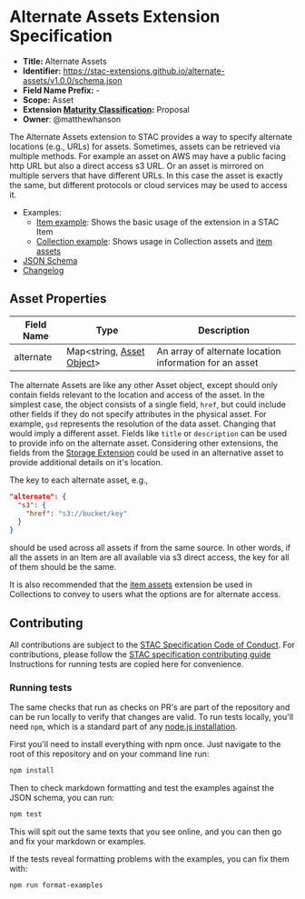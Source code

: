 # Alternate Assets Extension Specification

- **Title:** Alternate Assets
- **Identifier:** <https://stac-extensions.github.io/alternate-assets/v1.0.0/schema.json>
- **Field Name Prefix:** -
- **Scope:** Asset
- **Extension [Maturity Classification](https://github.com/radiantearth/stac-spec/tree/master/extensions/README.md#extension-maturity):** Proposal
- **Owner**: @matthewhanson

The Alternate Assets extension to STAC provides a way to specify alternate locations (e.g., URLs) for assets. Sometimes, assets can be retrieved
via multiple methods. For example an asset on AWS may have a public facing http URL but also a direct access s3 URL. Or an asset is mirrored
on multiple servers that have different URLs. In this case the asset is exactly the same, but different protocols or cloud services may be used
to access it.

- Examples:
  - [Item example](examples/item.json): Shows the basic usage of the extension in a STAC Item
  - [Collection example](examples/collection.json): Shows usage in Collection assets and [item assets](https://github.com/stac-extensions/item-assets)
- [JSON Schema](json-schema/schema.json)
- [Changelog](./CHANGELOG.md)

## Asset Properties

| Field Name           | Type                      | Description |
| -------------------- | ------------------------- | ----------- |
| alternate         | Map<string, [Asset Object](https://github.com/radiantearth/stac-spec/blob/master/item-spec/item-spec.md#asset-object)> | An array of alternate location information for an asset |

The alternate Assets are like any other Asset object, except should only contain fields relevant to the location and access of the asset. 
In the simplest case, the object consists of a single field, `href`, but could include other fields if they do not specify
attributes in the physical asset. For example, `gsd` represents the resolution of the data asset. Changing that would imply
a different asset. Fields like `title` or `description` can be used to provide info on the alternate asset.
Considering other extensions, the fields from the [Storage Extension](https://github.com/stac-extensions/storage) 
could be used in an alternative asset to provide additional details on it's location.

The key to each alternate asset, e.g.,

```json
"alternate": {
  "s3": {
    "href": "s3://bucket/key"
  }
}
```

should be used across all assets if from the same source. In other words, if all the assets
in an Item are all available via s3 direct access, the key for all of them should be the same.

It is also recommended that the [item assets](https://github.com/stac-extensions/item-assets)
extension be used in Collections to convey to users what the options are for alternate access.

## Contributing

All contributions are subject to the
[STAC Specification Code of Conduct](https://github.com/radiantearth/stac-spec/blob/master/CODE_OF_CONDUCT.md).
For contributions, please follow the
[STAC specification contributing guide](https://github.com/radiantearth/stac-spec/blob/master/CONTRIBUTING.md) Instructions
for running tests are copied here for convenience.

### Running tests

The same checks that run as checks on PR's are part of the repository and can be run locally to verify that changes are valid. 
To run tests locally, you'll need `npm`, which is a standard part of any [node.js installation](https://nodejs.org/en/download/).

First you'll need to install everything with npm once. Just navigate to the root of this repository and on 
your command line run:
```bash
npm install
```

Then to check markdown formatting and test the examples against the JSON schema, you can run:
```bash
npm test
```

This will spit out the same texts that you see online, and you can then go and fix your markdown or examples.

If the tests reveal formatting problems with the examples, you can fix them with:
```bash
npm run format-examples
```
